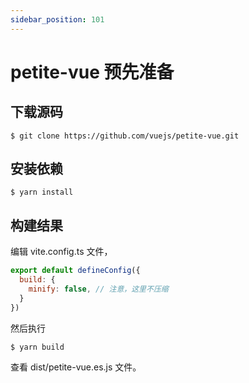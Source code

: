 ```yaml
---
sidebar_position: 101
---
```


# petite-vue 预先准备

## 下载源码

```shell
$ git clone https://github.com/vuejs/petite-vue.git
```

## 安装依赖

```shell
$ yarn install
```

## 构建结果

编辑 vite.config.ts 文件，

```javascript
export default defineConfig({
  build: {
    minify: false, // 注意，这里不压缩
  }
})
```

然后执行

```shell
$ yarn build
```

查看 dist/petite-vue.es.js 文件。
